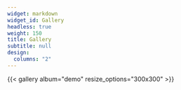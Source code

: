 ```yaml
---
widget: markdown
widget_id: Gallery
headless: true
weight: 150
title: Gallery
subtitle: null
design:
  columns: "2"
---
```


{{< gallery album="demo" resize_options="300x300" >}}
